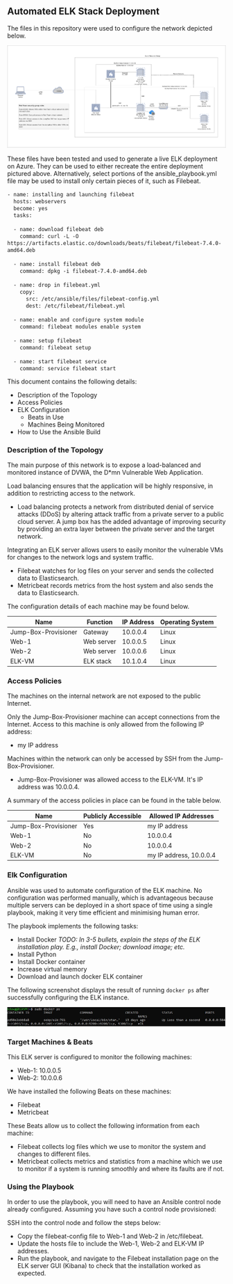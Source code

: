 ## Automated ELK Stack Deployment

The files in this repository were used to configure the network depicted below.

![Network Diagram](Images/network_diagram.png "Network Diagram")

These files have been tested and used to generate a live ELK deployment on Azure. They can be used to either recreate the entire deployment pictured above. Alternatively, select portions of the ansible_playbook.yml file may be used to install only certain pieces of it, such as Filebeat.

````linux
- name: installing and launching filebeat
  hosts: webservers
  become: yes
  tasks:

  - name: download filebeat deb
    command: curl -L -O https://artifacts.elastic.co/downloads/beats/filebeat/filebeat-7.4.0-amd64.deb

  - name: install filebeat deb
    command: dpkg -i filebeat-7.4.0-amd64.deb

  - name: drop in filebeat.yml
    copy:
      src: /etc/ansible/files/filebeat-config.yml
      dest: /etc/filebeat/filebeat.yml

  - name: enable and configure system module
    command: filebeat modules enable system

  - name: setup filebeat
    command: filebeat setup

  - name: start filebeat service
    command: service filebeat start
````

This document contains the following details:
- Description of the Topology
- Access Policies
- ELK Configuration
  - Beats in Use
  - Machines Being Monitored
- How to Use the Ansible Build


### Description of the Topology

The main purpose of this network is to expose a load-balanced and monitored instance of DVWA, the D*mn Vulnerable Web Application.

Load balancing ensures that the application will be highly responsive, in addition to restricting access to the network.
- Load balancing protects a network from distributed denial of service attacks (DDoS) by altering attack traffic from a private server to a public cloud server. A jump box has the added advantage of improving security by providing an extra layer between the private server and the target network.

Integrating an ELK server allows users to easily monitor the vulnerable VMs for changes to the network logs and system traffic.
- Filebeat watches for log files on your server and sends the collected data to Elasticsearch.
- Metricbeat records metrics from the host system and also sends the data to Elasticsearch.

The configuration details of each machine may be found below.

| Name     | Function | IP Address | Operating System |
|----------|----------|------------|------------------|
| Jump-Box-Provisioner | Gateway  | 10.0.0.4   | Linux            |
| Web-1    | Web server   | 10.0.0.5   | Linux            |
| Web-2    | Web server   | 10.0.0.6   | Linux            |
| ELK-VM   | ELK stack  | 10.1.0.4   | Linux            |

### Access Policies

The machines on the internal network are not exposed to the public Internet. 

Only the Jump-Box-Provisioner machine can accept connections from the Internet. Access to this machine is only allowed from the following IP address:
- my IP address

Machines within the network can only be accessed by SSH from the Jump-Box-Provisioner.
- Jump-Box-Provisioner was allowed access to the ELK-VM. It's IP address was 10.0.0.4.

A summary of the access policies in place can be found in the table below.

| Name     | Publicly Accessible | Allowed IP Addresses |
|----------|---------------------|----------------------|
| Jump-Box-Provisioner | Yes              | my IP address    |
| Web-1   |  No                   |  10.0.0.4             |
|  Web-2        |    No                 |   10.0.0.4       |
| ELK-VM          |       No              |  my IP address, 10.0.0.4     |

### Elk Configuration

Ansible was used to automate configuration of the ELK machine. No configuration was performed manually, which is advantageous because multiple servers can be deployed in a short space of time using a single playbook, making it very time efficient and minimising human error.

The playbook implements the following tasks:
- Install Docker _TODO: In 3-5 bullets, explain the steps of the ELK installation play. E.g., install Docker; download image; etc._
- Install Python
- Install Docker container
- Increase virtual memory
- Download and launch docker ELK container

The following screenshot displays the result of running `docker ps` after successfully configuring the ELK instance.

![Docker ps screenshot](Images/docker_ps.png.JPG "docker ps")

### Target Machines & Beats
This ELK server is configured to monitor the following machines:
- Web-1: 10.0.0.5
- Web-2: 10.0.0.6

We have installed the following Beats on these machines:
- Filebeat
- Metricbeat

These Beats allow us to collect the following information from each machine:
- Filebeat collects log files which we use to monitor the system and changes to different files.
- Metricbeat collects metrics and statistics from a machine which we use to monitor if a system is running smoothly and where its faults are if not.

### Using the Playbook
In order to use the playbook, you will need to have an Ansible control node already configured. Assuming you have such a control node provisioned: 

SSH into the control node and follow the steps below:
- Copy the filebeat-config file to Web-1 and Web-2 in /etc/filebeat.
- Update the hosts file to include the Web-1, Web-2 and ELK-VM IP addresses. 
- Run the playbook, and navigate to the Filebeat installation page on the ELK server GUI (Kibana) to check that the installation worked as expected.
